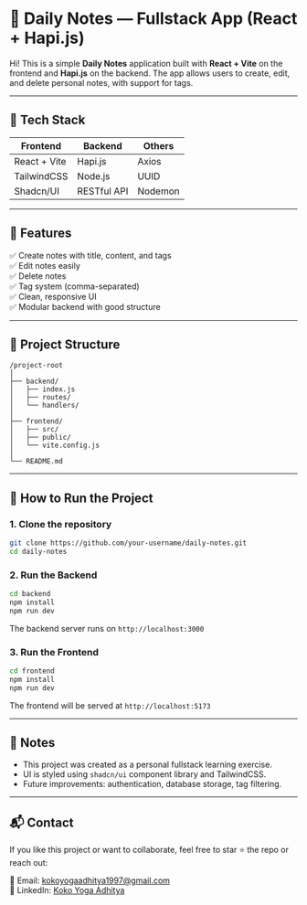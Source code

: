 
# 📝 Daily Notes — Fullstack App (React + Hapi.js)

Hi! This is a simple **Daily Notes** application built with **React + Vite** on the frontend and **Hapi.js** on the backend. The app allows users to create, edit, and delete personal notes, with support for tags.

---

## 🔧 Tech Stack

| Frontend        | Backend       | Others         |
|-----------------|---------------|----------------|
| React + Vite    | Hapi.js       | Axios          |
| TailwindCSS     | Node.js       | UUID           |
| Shadcn/UI       | RESTful API   | Nodemon        |

---

## 🚀 Features

✅ Create notes with title, content, and tags  
✅ Edit notes easily  
✅ Delete notes  
✅ Tag system (comma-separated)  
✅ Clean, responsive UI  
✅ Modular backend with good structure  

---

## 📁 Project Structure

```
/project-root
│
├── backend/
│   ├── index.js
│   ├── routes/
│   └── handlers/
│
├── frontend/
│   ├── src/
│   ├── public/
│   └── vite.config.js
│
└── README.md
```

---

## 🔄 How to Run the Project

### 1. Clone the repository

```bash
git clone https://github.com/your-username/daily-notes.git
cd daily-notes
```

### 2. Run the Backend

```bash
cd backend
npm install
npm run dev
```

The backend server runs on `http://localhost:3000`

### 3. Run the Frontend

```bash
cd frontend
npm install
npm run dev
```

The frontend will be served at `http://localhost:5173`

---

## 🧠 Notes

- This project was created as a personal fullstack learning exercise.
- UI is styled using `shadcn/ui` component library and TailwindCSS.
- Future improvements: authentication, database storage, tag filtering.

---

## 📬 Contact

If you like this project or want to collaborate, feel free to star ⭐ the repo or reach out:

📧 Email: kokoyogaadhitya1997@gmail.com  
🔗 LinkedIn: [Koko Yoga Adhitya](https://www.linkedin.com/in/koko-yoga-adhitya/)

